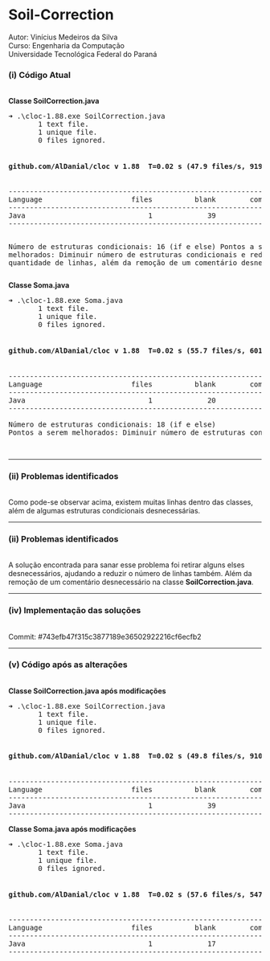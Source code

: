 # Soil-Correction

Autor: Vinícius Medeiros da Silva <br />
Curso: Engenharia da Computação <br />
Universidade Tecnológica Federal do Paraná <br />

<h3>(i) Código Atual</h3><br />
<b>Classe SoilCorrection.java</b><br />
<pre>
➜ .\cloc-1.88.exe SoilCorrection.java
       1 text file.
       1 unique file.
       0 files ignored.

<h4>github.com/AlDanial/cloc v 1.88  T=0.02 s (47.9 files/s, 9197.6 lines/s)</h4>
-------------------------------------------------------------------------------
Language                     files          blank        comment           code
-------------------------------------------------------------------------------
Java                             1             39              1            152
-------------------------------------------------------------------------------

Número de estruturas condicionais: 16 (if e else)
Pontos a serem melhorados: Diminuir número de estruturas condicionais e reduzir quantidade de linhas, além da remoção de um comentário desnecessário.
</pre>

<b>Classe Soma.java</b><br />
<pre>
➜ .\cloc-1.88.exe Soma.java
       1 text file.
       1 unique file.
       0 files ignored.

<h4>github.com/AlDanial/cloc v 1.88  T=0.02 s (55.7 files/s, 6012.3 lines/s)</h4>
-------------------------------------------------------------------------------
Language                     files          blank        comment           code
-------------------------------------------------------------------------------
Java                             1             20              2             86
-------------------------------------------------------------------------------

Número de estruturas condicionais: 18 (if e else)
Pontos a serem melhorados: Diminuir número de estruturas condicionais e reduzir quantidade de linhas
</pre>
<br />
<hr width=100%>
<h3>(ii) Problemas identificados</h3><br />
Como pode-se observar acima, existem muitas linhas dentro das classes, além de algumas estruturas condicionais desnecessárias.
<br />

<hr width=100%>
<h3>(ii) Problemas identificados</h3><br />
A solução encontrada para sanar esse problema foi retirar alguns elses desnecessários, ajudando a reduzir o número de linhas também. Além da remoção de um comentário desnecessário na classe <b>SoilCorrection.java</b>.
<br />

<hr width=100%>
<h3>(iv) Implementação das soluções</h3><br />
Commit: #743efb47f315c3877189e36502922216cf6ecfb2<br />

<hr width=100%>
<h3>(v) Código após as alterações</h3><br />
<b>Classe SoilCorrection.java após modificações</b><br />
<pre>
➜ .\cloc-1.88.exe SoilCorrection.java
       1 text file.
       1 unique file.
       0 files ignored.

<h4>github.com/AlDanial/cloc v 1.88  T=0.02 s (49.8 files/s, 9107.7 lines/s)</h4>
-------------------------------------------------------------------------------
Language                     files          blank        comment           code
-------------------------------------------------------------------------------
Java                             1             39              0            144
-------------------------------------------------------------------------------
</pre>

<b>Classe Soma.java após modificações</b><br />
<pre>
➜ .\cloc-1.88.exe Soma.java
       1 text file.
       1 unique file.
       0 files ignored.

<h4>github.com/AlDanial/cloc v 1.88  T=0.02 s (57.6 files/s, 5471.4 lines/s)</h4>
-------------------------------------------------------------------------------
Language                     files          blank        comment           code
-------------------------------------------------------------------------------
Java                             1             17              2             76
-------------------------------------------------------------------------------
</pre>